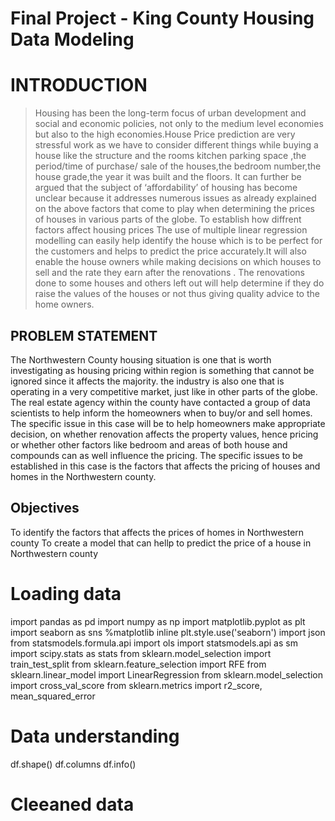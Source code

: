 # Final Project - King County Housing Data Modeling
# INTRODUCTION
>Housing has been the long-term focus of urban development and social and economic policies, not only to the medium level economies but also to the high economies.House Price prediction are very stressful work as we have to consider different things while buying a house like the structure and the rooms kitchen parking space ,the period/time of purchase/ sale of the houses,the bedroom number,the house grade,the year it was built and the floors.
It can further be argued that the subject of ‘affordability’ of housing has become unclear because it addresses numerous issues as already explained on the above factors that come to play when determining the prices of houses in various parts of the globe.
To establish how diffrent factors affect housing prices The use of multiple linear regression modelling can easily help identify the house which is to be perfect for the customers and helps to predict the price accurately.It will also enable the house owners while making decisions on which houses to sell and the rate they earn after  the renovations . The renovations done to some houses and others left out will help determine if they do raise the values of the houses or not thus giving quality advice to the home owners.

## PROBLEM STATEMENT

The Northwestern County housing situation is one that is worth investigating as housing pricing within region is something that cannot be ignored since it affects the majority. the industry is also one that is operating in a very competitive market, just like in other parts of the globe.
The real estate agency within the county have contacted a group of data scientists to help inform the homeowners when to buy/or and sell homes. The specific issue in this case will be to help homeowners make appropriate decision, on whether renovation affects the property values, hence pricing or whether other factors like bedroom and areas of both house and compounds can as well influence the pricing.
The specific issues to be established in this case is the factors that affects the pricing of houses and homes in the Northwestern county.

## Objectives
To identify the factors that affects the prices of homes in Northwestern county
To create a model that can hellp to predict the price of a house in Northwestern county

# Loading data
import pandas as pd
import numpy as np
import matplotlib.pyplot as plt
import seaborn as sns
%matplotlib inline
plt.style.use('seaborn')
import json
from statsmodels.formula.api import ols
import statsmodels.api as sm
import scipy.stats as stats
from sklearn.model_selection import train_test_split
from sklearn.feature_selection import RFE
from sklearn.linear_model import LinearRegression
from sklearn.model_selection import cross_val_score
from sklearn.metrics import r2_score, mean_squared_error

# Data understanding
df.shape()
df.columns
df.info()

# Cleeaned data 
